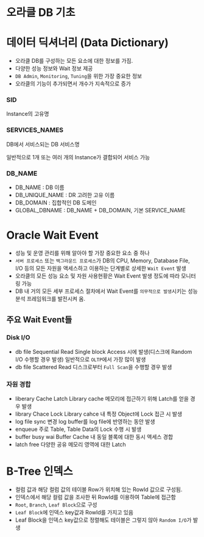 # 오라클 DB 기초

# 데이터 딕셔너리 (Data Dictionary)

-   오라클 DB를 구성하는 모든 요소에 대한 정보를 가짐.
-   다양한 성능 정보와 Wait 정보 제공
-   `DB Admin`, `Monitoring`, `Tuning`을 위한 가장 중요한 정보
-   오라클의 기능이 추가되면서 개수가 지속적으로 증가

### SID

Instance의 고유명

### SERVICES_NAMES

DB에서 서비스되는 DB 서비스명

일반적으로 1개 또는 여러 개의 Instance가 결합되어 서비스 가능

### DB_NAME

-   DB_NAME : DB 이름
-   DB_UNIQUE_NAME : DR 고려한 고유 이름
-   DB_DOMAIN : 집합적인 DB 도메인
-   GLOBAL_DBNAME : DB_NAME + DB_DOMAIN, 기본 SERVICE_NAME

# Oracle Wait Event

-   성능 및 운영 관리를 위해 알아야 할 가장 중요한 요소 중 하나
-   `서버 프로세스` 또는 `백그라운드 프로세스`가 DB의 CPU, Memory, Database File, I/O 등의 모든 자원을 액세스하고 이용하는 단계별로 상세한 `Wait Event` 발생
-   오라클의 모든 성능 요소 및 자원 사용현황은 Wait Event 발생 정도에 따라 모니터링 가능
-   DB 내 거의 모든 세부 프로세스 절차에서 Wait Event를 `의무적으로 발생`시키는 성능 분석 프레임워크를 발전시켜 옴.

## 주요 Wait Event들

### Disk I/O

-   db file Sequential Read Single block Access 시에 발생(디스크에 Random I/O 수행할 경우 발생) 일반적으로 `OLTP`에서 가장 많이 발생
-   db file Scattered Read 디스크로부터 `Full Scan`을 수행할 경우 발생

### 자원 경합

-   liberary Cache Latch Library cache 메모리에 접근하기 위해 Latch를 얻을 경우 발생
-   library Chace Lock Library cahce 내 특정 Object에 Lock 접근 시 발생
-   log file sync 변경 log buffer를 log file에 반영하는 동안 발생
-   enqueue 주로 Table, Table Data의 Lock 수행 시 발생
-   buffer busy wai Buffer Cache 내 동일 블록에 대한 동시 액세스 경합
-   latch free 다양한 공유 메모리 영역에 대한 Latch

# B-Tree 인덱스

-   컬럼 값과 해당 컬럼 값의 테이블 Row가 위치해 있는 RowId 값으로 구성됨.
-   인덱스에서 해당 컬럼 값을 조사한 뒤 RowId를 이용하여 Table에 접근함
-   `Root`, `Branch`, `Leaf Block`으로 구성
-   `Leaf Block`에 인덱스 key값과 RowId를 가지고 있음
-   Leaf Block을 인덱스 key값으로 정렬해도 테이블은 그렇지 않아 `Random I/O`가 발생